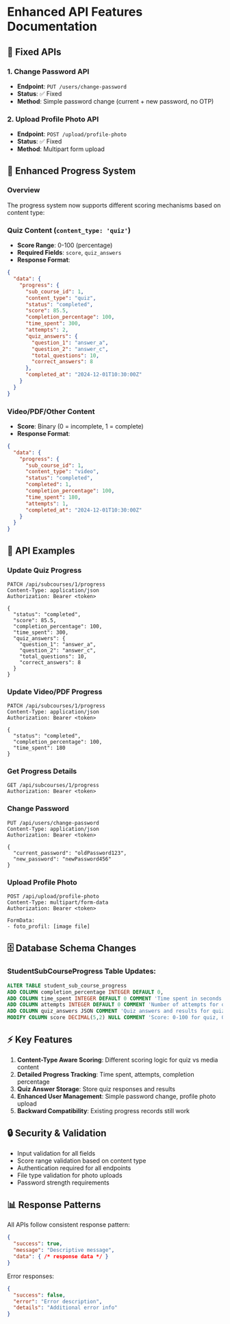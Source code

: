 # Enhanced API Features Documentation

## 🔧 Fixed APIs

### 1. Change Password API
- **Endpoint**: `PUT /users/change-password`
- **Status**: ✅ Fixed
- **Method**: Simple password change (current + new password, no OTP)

### 2. Upload Profile Photo API  
- **Endpoint**: `POST /upload/profile-photo`
- **Status**: ✅ Fixed
- **Method**: Multipart form upload

## 🎯 Enhanced Progress System

### Overview
The progress system now supports different scoring mechanisms based on content type:

### Quiz Content (`content_type: 'quiz'`)
- **Score Range**: 0-100 (percentage)
- **Required Fields**: `score`, `quiz_answers`
- **Response Format**:
```json
{
  "data": {
    "progress": {
      "sub_course_id": 1,
      "content_type": "quiz",
      "status": "completed",
      "score": 85.5,
      "completion_percentage": 100,
      "time_spent": 300,
      "attempts": 2,
      "quiz_answers": {
        "question_1": "answer_a",
        "question_2": "answer_c",
        "total_questions": 10,
        "correct_answers": 8
      },
      "completed_at": "2024-12-01T10:30:00Z"
    }
  }
}
```

### Video/PDF/Other Content
- **Score**: Binary (0 = incomplete, 1 = complete)
- **Response Format**:
```json
{
  "data": {
    "progress": {
      "sub_course_id": 1,
      "content_type": "video",
      "status": "completed", 
      "completed": 1,
      "completion_percentage": 100,
      "time_spent": 180,
      "attempts": 1,
      "completed_at": "2024-12-01T10:30:00Z"
    }
  }
}
```

## 📝 API Examples

### Update Quiz Progress
```http
PATCH /api/subcourses/1/progress
Content-Type: application/json
Authorization: Bearer <token>

{
  "status": "completed",
  "score": 85.5,
  "completion_percentage": 100,
  "time_spent": 300,
  "quiz_answers": {
    "question_1": "answer_a",
    "question_2": "answer_c",
    "total_questions": 10,
    "correct_answers": 8
  }
}
```

### Update Video/PDF Progress
```http
PATCH /api/subcourses/1/progress
Content-Type: application/json
Authorization: Bearer <token>

{
  "status": "completed",
  "completion_percentage": 100,
  "time_spent": 180
}
```

### Get Progress Details
```http
GET /api/subcourses/1/progress
Authorization: Bearer <token>
```

### Change Password
```http
PUT /api/users/change-password
Content-Type: application/json
Authorization: Bearer <token>

{
  "current_password": "oldPassword123",
  "new_password": "newPassword456"
}
```

### Upload Profile Photo
```http
POST /api/upload/profile-photo
Content-Type: multipart/form-data
Authorization: Bearer <token>

FormData:
- foto_profil: [image file]
```

## 🗄️ Database Schema Changes

### StudentSubCourseProgress Table Updates:
```sql
ALTER TABLE student_sub_course_progress 
ADD COLUMN completion_percentage INTEGER DEFAULT 0,
ADD COLUMN time_spent INTEGER DEFAULT 0 COMMENT 'Time spent in seconds',
ADD COLUMN attempts INTEGER DEFAULT 0 COMMENT 'Number of attempts for quiz content',
ADD COLUMN quiz_answers JSON COMMENT 'Quiz answers and results for quiz content type',
MODIFY COLUMN score DECIMAL(5,2) NULL COMMENT 'Score: 0-100 for quiz, 0-1 for others';
```

## ⚡ Key Features

1. **Content-Type Aware Scoring**: Different scoring logic for quiz vs media content
2. **Detailed Progress Tracking**: Time spent, attempts, completion percentage
3. **Quiz Answer Storage**: Store quiz responses and results
4. **Enhanced User Management**: Simple password change, profile photo upload
5. **Backward Compatibility**: Existing progress records still work

## 🔒 Security & Validation

- Input validation for all fields
- Score range validation based on content type
- Authentication required for all endpoints
- File type validation for photo uploads
- Password strength requirements

## 📊 Response Patterns

All APIs follow consistent response pattern:
```json
{
  "success": true,
  "message": "Descriptive message",
  "data": { /* response data */ }
}
```

Error responses:
```json
{
  "success": false,
  "error": "Error description",
  "details": "Additional error info"
}
```